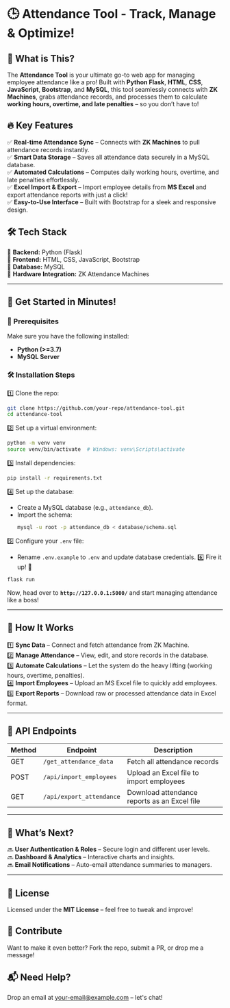 # 🕒 Attendance Tool - Track, Manage & Optimize!

## 🚀 What is This?
The **Attendance Tool** is your ultimate go-to web app for managing employee attendance like a pro! Built with **Python Flask**, **HTML**, **CSS**, **JavaScript**, **Bootstrap**, and **MySQL**, this tool seamlessly connects with **ZK Machines**, grabs attendance records, and processes them to calculate **working hours, overtime, and late penalties** – so you don’t have to!

## 🔥 Key Features
✅ **Real-time Attendance Sync** – Connects with **ZK Machines** to pull attendance records instantly.  
✅ **Smart Data Storage** – Saves all attendance data securely in a MySQL database.  
✅ **Automated Calculations** – Computes daily working hours, overtime, and late penalties effortlessly.  
✅ **Excel Import & Export** – Import employee details from **MS Excel** and export attendance reports with just a click!  
✅ **Easy-to-Use Interface** – Built with Bootstrap for a sleek and responsive design.  

## 🛠 Tech Stack
🔹 **Backend:** Python (Flask)  
🔹 **Frontend:** HTML, CSS, JavaScript, Bootstrap  
🔹 **Database:** MySQL  
🔹 **Hardware Integration:** ZK Attendance Machines  

---

## 🚀 Get Started in Minutes!
### 🛑 Prerequisites
Make sure you have the following installed:
- **Python (>=3.7)**
- **MySQL Server**

### 🛠 Installation Steps
1️⃣ Clone the repo:
   ```sh
   git clone https://github.com/your-repo/attendance-tool.git
   cd attendance-tool
   ```
2️⃣ Set up a virtual environment:
   ```sh
   python -m venv venv
   source venv/bin/activate  # Windows: venv\Scripts\activate
   ```
3️⃣ Install dependencies:
   ```sh
   pip install -r requirements.txt
   ```
4️⃣ Set up the database:
   - Create a MySQL database (e.g., `attendance_db`).
   - Import the schema:
     ```sh
     mysql -u root -p attendance_db < database/schema.sql
     ```
5️⃣ Configure your `.env` file:
   - Rename `.env.example` to `.env` and update database credentials.
6️⃣ Fire it up! 🚀
   ```sh
   flask run
   ```
   Now, head over to **`http://127.0.0.1:5000/`** and start managing attendance like a boss!

---

## 🎯 How It Works
1️⃣ **Sync Data** – Connect and fetch attendance from ZK Machine.  
2️⃣ **Manage Attendance** – View, edit, and store records in the database.  
3️⃣ **Automate Calculations** – Let the system do the heavy lifting (working hours, overtime, penalties).  
4️⃣ **Import Employees** – Upload an MS Excel file to quickly add employees.  
5️⃣ **Export Reports** – Download raw or processed attendance data in Excel format.  

---

## 📡 API Endpoints
| Method | Endpoint | Description |
|--------|----------|--------------|
| GET | `/get_attendance_data` | Fetch all attendance records |
| POST | `/api/import_employees` | Upload an Excel file to import employees |
| GET | `/api/export_attendance` | Download attendance reports as an Excel file |

---

## 🌟 What’s Next?
🔜 **User Authentication & Roles** – Secure login and different user levels.  
🔜 **Dashboard & Analytics** – Interactive charts and insights.  
🔜 **Email Notifications** – Auto-email attendance summaries to managers.  

---

## 📜 License
Licensed under the **MIT License** – feel free to tweak and improve!  

## 🤝 Contribute
Want to make it even better? Fork the repo, submit a PR, or drop me a message!

## 📬 Need Help?
Drop an email at [your-email@example.com](mailto:your-email@example.com) – let's chat!

